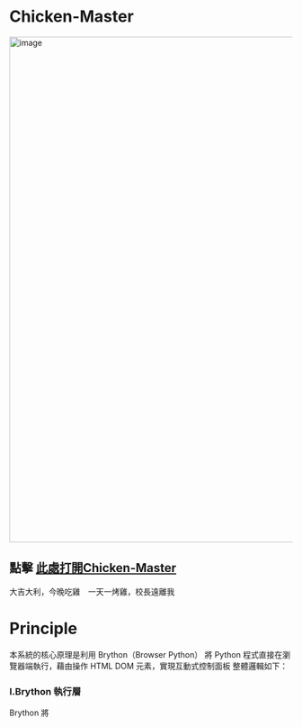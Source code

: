 # Chicken-Master

<img width="1233" height="898" alt="image" src="https://github.com/user-attachments/assets/b4014d9f-020f-4c54-9a7e-988a34c73cce" />

 ##  點擊 [此處打開Chicken-Master](https://41423125-1.github.io/Chicken-Master/)
 大吉大利，今晚吃雞　一天一烤雞，校長遠離我

 # Principle
 

本系統的核心原理是利用 Brython（Browser Python） 將 Python 程式直接在瀏覽器端執行，藉由操作 HTML DOM 元素，實現互動式控制面板
整體邏輯如下：

### I.Brython 執行層

Brython 將 <script type="text/python"> 內的 Python 程式碼轉譯成 JavaScript，於瀏覽器內執行

透過 from browser import document, timer, window 操作 DOM、定時器與本地儲存

### II.資料運算層

使用者輸入雞的重量與選擇的腌料配方後，程式以 Python 計算所需：

各種調味料比例（依雞重量乘以比例係數）

烘烤溫度（根據重量分級）

烘烤時間（以每500克為25分鐘估算）

### III.資料展示層

計算結果（腌料比例、烘烤步驟）會即時更新至 HTML 介面中

利用 document.createElement 動態生成每個腌料項目的顯示方格

狀態儲存與歷史紀錄

每次的烘烤參數結果會保存到 window.localStorage

歷史紀錄可於右側面板查看，支援返回主頁

# Functions


模組	功能說明
<img width="556" height="594" alt="image" src="https://github.com/user-attachments/assets/d0774ed3-4cb0-4564-9a58-29853d1429bb" />

1. 重量輸入區	使用者輸入雞重量 (500–5000g)，作為計算依據
2. 配方選擇區	四種腌料風味：Classic、Spicy、Herbal、Sweet，點選切換
3. 計算按鈕	按下後即時計算出腌料比例、烘烤溫度與時間
4. 結果顯示區	顯示腌料詳細表格與烘烤步驟說明
5. 歷史紀錄功能	顯示過去計算的烤雞紀錄，含時間、重量、溫度與配方摘要
6. 控制面板按鈕	模擬控制功能（Start、Temperature、Timer、Recipe）
7. 功能圖示面板	四大模式：Monitor、Recipe、History、Settings，可切換視圖
8. 即時時鐘	每分鐘更新一次當前時間顯示

# Architecture

整體採用三層架構設計：

### 1️.前端視覺層（HTML + CSS）

HTML 結構明確劃分：

.left-section: 控制與輸入功能

.right-section: 結果與歷史紀錄

CSS 採用 深色玻璃質感設計，搭配柔和的漸層與陰影效果，模擬高科技控制面板介面

### 2️. 邏輯運算層（Brython Python）

主要 Python 函數：

### 函數名稱	功能
calculate_marinade(weight, recipe_type)	根據重量與配方，計算各材料比例


calculate_roasting_temperature(weight)	決定烤箱溫度


calculate_roasting_time(weight)	計算烘烤時間


create_marinade_details(data)	動態生成腌料顯示表格


save_to_history() / load_from_history()	與 localStorage 交互，保存與載入紀錄


display_history()	動態生成歷史紀錄項目


set_active_recipe() / set_active_icon()	管理使用者選擇狀態


### 3️. 資料持久層（localStorage）

以 JSON 形式儲存使用者操作紀錄：自動於頁面載入時恢復歷史資料。

# 特色與延伸應用

1.完全以 Brython 實現 Python 前端互動，無需後端伺服器

2.支援 本地歷史記錄保存

3.架構清晰，可延伸為：智慧烤箱模擬控制系統；食譜管理面板；教學型程式實驗專案（Brython DOM 操作範例）
